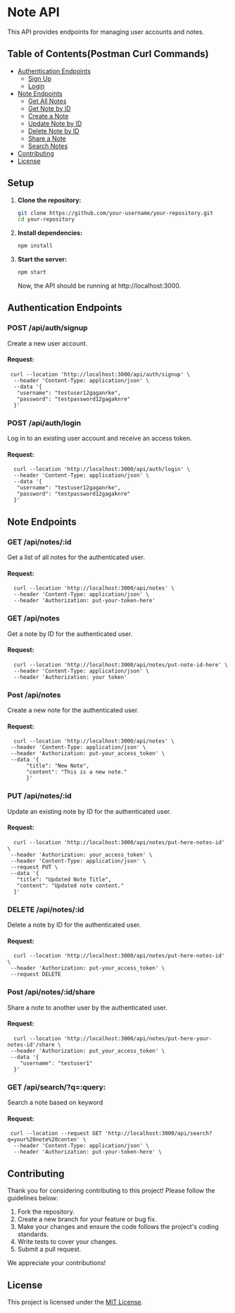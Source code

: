# Note API

This API provides endpoints for managing user accounts and notes.

## Table of Contents(Postman Curl Commands)
- [Authentication Endpoints](#authentication-endpoints)
  - [Sign Up](#post-apiauthsignup)
  - [Login](#post-apiauthlogin)
- [Note Endpoints](#note-endpoints)
  - [Get All Notes](#get-apinotes)
  - [Get Note by ID](#get-apinotesid)
  - [Create a Note](#post-apinotes)
  - [Update Note by ID](#put-apinotesid)
  - [Delete Note by ID](#delete-apinotesid)
  - [Share a Note](#post-apinotesidshare)
  - [Search Notes](#get-apisearchqquery)
- [Contributing](#contributing)
- [License](#license)

## Setup

1. **Clone the repository:**

    ```bash
    git clone https://github.com/your-username/your-repository.git
    cd your-repository
    ```

2. **Install dependencies:**

    ```bash
    npm install
    ```

3. **Start the server:**

    ```bash
    npm start
    ```

    Now, the API should be running at http://localhost:3000.

## Authentication Endpoints

### POST /api/auth/signup

Create a new user account.

#### Request:
     curl --location 'http://localhost:3000/api/auth/signup' \
      --header 'Content-Type: application/json' \
      --data '{
       "username": "testuser12gaganrke",
       "password": "testpassword12gagaknre"
      }'


### POST /api/auth/login

Log in to an existing user account and receive an access token.

#### Request:
      curl --location 'http://localhost:3000/api/auth/login' \
      --header 'Content-Type: application/json' \
      --data '{
       "username": "testuser12gaganrke",
       "password": "testpassword12gagaknre"
      }'

## Note Endpoints

### GET /api/notes/:id

Get a list of all notes for the authenticated user.

#### Request:
      curl --location 'http://localhost:3000/api/notes' \
      --header 'Content-Type: application/json' \
      --header 'Authorization: put-your-token-here'


### GET /api/notes

Get a note by ID for the authenticated user.

#### Request:
      curl --location 'http://localhost:3000/api/notes/put-note-id-here' \
      --header 'Content-Type: application/json' \
      --header 'Authorization: your token'

### Post /api/notes

Create a new note for the authenticated user.

#### Request:
      curl --location 'http://localhost:3000/api/notes' \
     --header 'Content-Type: application/json' \
     --header 'Authorization: put-your_access_token' \
     --data '{
          "title": "New Note",
          "content": "This is a new note."
          }'

### PUT /api/notes/:id

Update an existing note by ID for the authenticated user.

#### Request:
      curl --location 'http://localhost:3000/api/notes/put-here-notes-id' \
     --header 'Authorization: your_access_token' \
     --header 'Content-Type: application/json' \
     --request PUT \
     --data '{
       "title": "Updated Note Title",
       "content": "Updated note content."
      }'

### DELETE /api/notes/:id

Delete a note by ID for the authenticated user.

#### Request:
      curl --location 'http://localhost:3000/api/notes/put-here-notes-id' \
     --header 'Authorization: put-your_access_token' \
     --request DELETE

### Post /api/notes/:id/share

Share a note to another user by the authenticated user.

#### Request:
      curl --location 'http://localhost:3000/api/notes/put-here-your-notes-id'/share \
     --header 'Authorization: put_your_access_token' \
     --data '{
        "username": "testuser1"  
      }'
     

### GET /api/search/?q=:query:

Search a note based on keyword

#### Request:
     curl --location --request GET 'http://localhost:3000/api/search?q=your%20note%20conten' \
      --header 'Content-Type: application/json' \
      --header 'Authorization: put-your-token-here' \


## Contributing

Thank you for considering contributing to this project! Please follow the guidelines below:

1. Fork the repository.
2. Create a new branch for your feature or bug fix.
3. Make your changes and ensure the code follows the project's coding standards.
4. Write tests to cover your changes.
5. Submit a pull request.

We appreciate your contributions!

## License

This project is licensed under the [MIT License](LICENSE).




